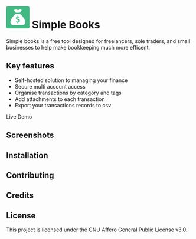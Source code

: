 # ![alt text](https://github.com/MatthewBleUK/Simple-Books/blob/main/public/imgs/logo60x60.png)    Simple Books

Simple books is a free tool designed for freelancers, sole traders, and small businesses to help make bookkeeping much more efficent. 

## Key features

- Self-hosted solution to managing your finance
- Secure multi  account access
- Organise transactions by category and tags
- Add attachments to each transaction
- Export your transactions records to csv  

Live Demo

## Screenshots

## Installation

## Contributing

## Credits

## License
This project is licensed under the GNU Affero General Public License v3.0.





